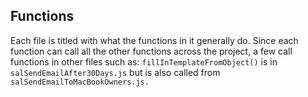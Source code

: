 ## Functions
Each file is titled with what the functions in it generally do.  Since each function can call all the other functions across the project, a few call functions in other files such as:
`fillInTemplateFromObject()` is in `salSendEmailAfter30Days.js` but is also called from `salSendEmailToMacBookOwners.js.`